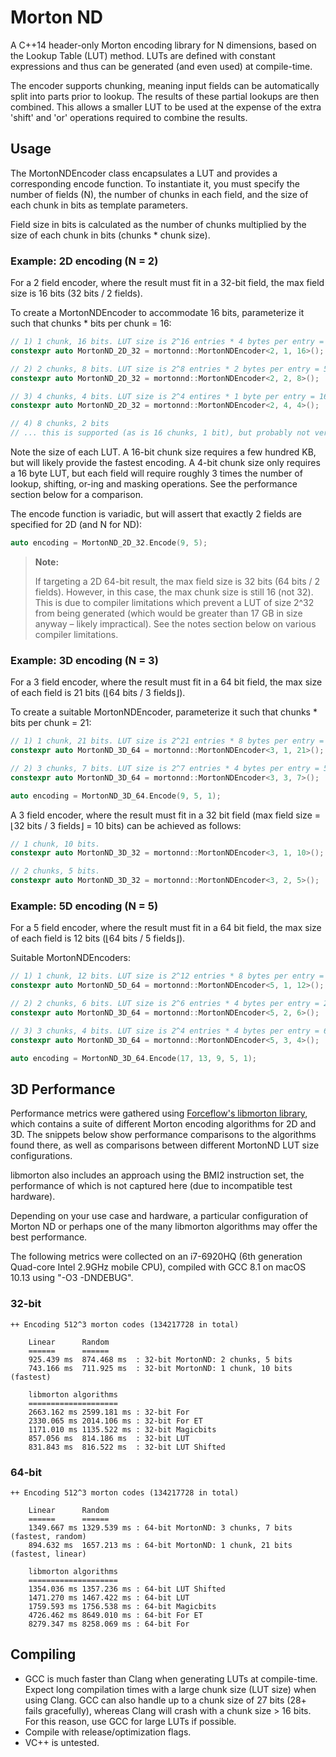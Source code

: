 # Morton ND
A C++14 header-only Morton encoding library for N dimensions, based on the Lookup Table (LUT) method. LUTs are defined with constant expressions and thus can be generated (and even used) at compile-time.

The encoder supports chunking, meaning input fields can be automatically split into parts prior to lookup. The results of these partial lookups are then combined. This allows a smaller LUT to be used at the expense of the extra 'shift' and 'or' operations required to combine the results.

## Usage
The MortonNDEncoder class encapsulates a LUT and provides a corresponding encode function. To instantiate it, you must specify the number of fields (N), the number of chunks in each field, and the size of each chunk in bits as template parameters.

Field size in bits is calculated as the number of chunks multiplied by the size of each chunk in bits (chunks * chunk size).

### Example: 2D encoding (N = 2)
For a 2 field encoder, where the result must fit in a 32-bit field, the max field size is 16 bits (32 bits / 2 fields).

To create a MortonNDEncoder to accommodate 16 bits, parameterize it such that chunks * bits per chunk = 16:

```c++
// 1) 1 chunk, 16 bits. LUT size is 2^16 entries * 4 bytes per entry = 262.144 KB
constexpr auto MortonND_2D_32 = mortonnd::MortonNDEncoder<2, 1, 16>();

// 2) 2 chunks, 8 bits. LUT size is 2^8 entries * 2 bytes per entry = 512 bytes
constexpr auto MortonND_2D_32 = mortonnd::MortonNDEncoder<2, 2, 8>();

// 3) 4 chunks, 4 bits. LUT size is 2^4 entires * 1 byte per entry = 16 bytes
constexpr auto MortonND_2D_32 = mortonnd::MortonNDEncoder<2, 4, 4>();

// 4) 8 chunks, 2 bits
// ... this is supported (as is 16 chunks, 1 bit), but probably not very useful
```

Note the size of each LUT. A 16-bit chunk size requires a few hundred KB, but will likely provide the fastest encoding. A 4-bit chunk size only requires a 16 byte LUT, but each field will require roughly 3 times the number of lookup, shifting, or-ing and masking operations. See the performance section below for a comparison.

The encode function is variadic, but will assert that exactly 2 fields are specified for 2D (and N for ND):
```c++
auto encoding = MortonND_2D_32.Encode(9, 5);
```

<blockquote>
<b>Note:</b></p>
If targeting a 2D 64-bit result, the max field size is 32 bits (64 bits / 2 fields). However, in this case, the max chunk size is still 16 (not 32). This is due to compiler limitations which prevent a LUT of size 2^32 from being generated (which would be greater than 17 GB in size anyway – likely impractical). See the notes section below on various compiler limitations.
</blockquote>

### Example: 3D encoding (N = 3)
For a 3 field encoder, where the result must fit in a 64 bit field, the max size of each field is 21 bits (⌊64 bits / 3 fields⌋).

To create a suitable MortonNDEncoder, parameterize it such that chunks * bits per chunk = 21:

```c++
// 1) 1 chunk, 21 bits. LUT size is 2^21 entries * 8 bytes per entry = 16.777216 MB
constexpr auto MortonND_3D_64 = mortonnd::MortonNDEncoder<3, 1, 21>();

// 2) 3 chunks, 7 bits. LUT size is 2^7 entries * 4 bytes per entry = 512 bytes
constexpr auto MortonND_3D_64 = mortonnd::MortonNDEncoder<3, 3, 7>();

auto encoding = MortonND_3D_64.Encode(9, 5, 1);
```

A 3 field encoder, where the result must fit in a 32 bit field (max field size = ⌊32 bits / 3 fields⌋ = 10 bits) can be achieved as follows:

```c++
// 1 chunk, 10 bits.
constexpr auto MortonND_3D_32 = mortonnd::MortonNDEncoder<3, 1, 10>();

// 2 chunks, 5 bits.
constexpr auto MortonND_3D_32 = mortonnd::MortonNDEncoder<3, 2, 5>();
```

### Example: 5D encoding (N = 5)
For a 5 field encoder, where the result must fit in a 64 bit field, the max size of each field is 12 bits (⌊64 bits / 5 fields⌋).

Suitable MortonNDEncoders:

```c++
// 1) 1 chunk, 12 bits. LUT size is 2^12 entries * 8 bytes per entry = 32.768 KB
constexpr auto MortonND_5D_64 = mortonnd::MortonNDEncoder<5, 1, 12>();

// 2) 2 chunks, 6 bits. LUT size is 2^6 entries * 4 bytes per entry = 256 bytes
constexpr auto MortonND_3D_64 = mortonnd::MortonNDEncoder<5, 2, 6>();

// 3) 3 chunks, 4 bits. LUT size is 2^4 entries * 4 bytes per entry = 64 bytes
constexpr auto MortonND_3D_64 = mortonnd::MortonNDEncoder<5, 3, 4>();

auto encoding = MortonND_3D_64.Encode(17, 13, 9, 5, 1);
```

## 3D Performance
Performance metrics were gathered using [Forceflow's libmorton library](https://github.com/Forceflow/libmorton), which contains a suite of different Morton encoding algorithms for 2D and 3D. The snippets below show performance comparisons to the algorithms found there, as well as comparisons between different MortonND LUT size configurations.

libmorton also includes an approach using the BMI2 instruction set, the performance of which is not captured here (due to incompatible test hardware).

Depending on your use case and hardware, a particular configuration of Morton ND or perhaps one of the many libmorton algorithms may offer the best performance.

The following metrics were collected on an i7-6920HQ (6th generation Quad-core Intel 2.9GHz mobile CPU), compiled with GCC 8.1 on macOS 10.13 using "-O3 -DNDEBUG".

### 32-bit
```
++ Encoding 512^3 morton codes (134217728 in total)

    Linear      Random
    ======      ======
    925.439 ms  874.468 ms  : 32-bit MortonND: 2 chunks, 5 bits
    743.166 ms  711.925 ms  : 32-bit MortonND: 1 chunk, 10 bits  (fastest)
    
    libmorton algorithms
    ====================
    2663.162 ms 2599.181 ms : 32-bit For
    2330.065 ms 2014.106 ms : 32-bit For ET
    1171.010 ms 1135.522 ms : 32-bit Magicbits
    857.056 ms  814.186 ms  : 32-bit LUT
    831.843 ms  816.522 ms  : 32-bit LUT Shifted
```

### 64-bit
```
++ Encoding 512^3 morton codes (134217728 in total)

    Linear      Random
    ======      ======
    1349.667 ms 1329.539 ms : 64-bit MortonND: 3 chunks, 7 bits  (fastest, random)
    894.632 ms  1657.213 ms : 64-bit MortonND: 1 chunk, 21 bits  (fastest, linear)
    
    libmorton algorithms
    ====================
    1354.036 ms 1357.236 ms : 64-bit LUT Shifted
    1471.270 ms 1467.422 ms : 64-bit LUT
    1759.593 ms 1756.538 ms : 64-bit Magicbits
    4726.462 ms 8649.010 ms : 64-bit For ET
    8279.347 ms 8258.069 ms : 64-bit For

```

## Compiling
* GCC is much faster than Clang when generating LUTs at compile-time. Expect long compilation times with a large chunk size (LUT size) when using Clang. GCC can also handle up to a chunk size of 27 bits (28+ fails gracefully), whereas Clang will crash with a chunk size > 16 bits. For this reason, use GCC for large LUTs if possible.
* Compile with release/optimization flags.
* VC++ is untested.
